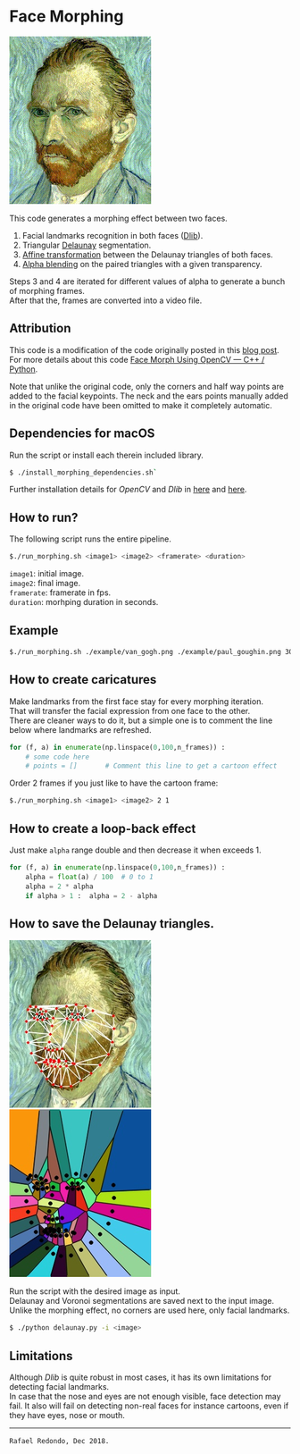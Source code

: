 # Face Morphing

![](van_gogh-paul_goughin.gif)

This code generates a morphing effect between two faces.		
1. Facial landmarks recognition in both faces ([Dlib](http://dlib.net)).	
2. Triangular [Delaunay](https://en.wikipedia.org/wiki/Delaunay_triangulation) segmentation.	
3. [Affine transformation](https://en.wikipedia.org/wiki/Affine_transformation) between the Delaunay triangles of both faces.
4. [Alpha blending](https://en.wikipedia.org/wiki/Alpha_compositing#Alpha_blending) on the paired triangles with a given transparency.	

Steps 3 and 4 are iterated for different values of alpha to generate a bunch of morphing frames.		
After that the, frames are converted into a video file.	

## Attribution

This code is a modification of the code originally posted in this [blog post](https://www.learnopencv.com/face-morph-using-opencv-cpp-python/). For more details about this code [Face Morph Using OpenCV — C++ / Python](https://www.learnopencv.com/face-morph-using-opencv-cpp-python/).

Note that unlike the original code, only the corners and half way points are added to the facial keypoints.	
The neck and the ears points manually added in the original code have been omitted to make it completely automatic.

## Dependencies for macOS

Run the script or install each therein included library.	 	
```bash
$ ./install_morphing_dependencies.sh`
```

Further installation details for *OpenCV* and *Dlib* in [here](https://www.pyimagesearch.com/2018/01/22/install-dlib-easy-complete-guide/) and [here](https://www.learnopencv.com/install-opencv-3-and-dlib-on-windows-python-only/).

## How to run?

The following script runs the entire pipeline.

```bash
$./run_morphing.sh <image1> <image2> <framerate> <duration>
```
`image1`: initial image.	
`image2`: final image.	
`framerate`: framerate in fps.	
`duration`: morhping duration in seconds.

## Example

```bash
$./run_morphing.sh ./example/van_gogh.png ./example/paul_goughin.png 30 2
```

## How to create caricatures

Make landmarks from the first face stay for every morphing iteration.	
That will transfer the facial expression from one face to the other.	
There are cleaner ways to do it, but a simple one is to comment the line below where landmarks are refreshed.

```python
for (f, a) in enumerate(np.linspace(0,100,n_frames)) :
	# some code here
	# points = []	    # Comment this line to get a cartoon effect          
```

Order 2 frames if you just like to have the cartoon frame:	

```bash
$./run_morphing.sh <image1> <image2> 2 1
```

## How to create a loop-back effect

Just make `alpha` range double and then decrease it when exceeds 1.

```python
for (f, a) in enumerate(np.linspace(0,100,n_frames)) :
    alpha = float(a) / 100	# 0 to 1
    alpha = 2 * alpha
    if alpha > 1 :  alpha = 2 - alpha    
```

## How to save the Delaunay triangles.

![](van_gogh_delaunay.jpg)
![](van_gogh_voronoi.jpg)


Run the script with the desired image as input.		
Delaunay and Voronoi segmentations are saved next to the input image.		
Unlike the morphing effect, no corners are used here, only facial landmarks.	

```bash
$ ./python delaunay.py -i <image>
```

## Limitations

Although *Dlib* is quite robust in most cases, it has its own limitations for detecting facial landmarks.	
In case that the nose and eyes are not enough visible, face detection may fail.
It also will fail on detecting non-real faces for instance cartoons, even if they have eyes, nose or mouth.

---
	Rafael Redondo, Dec 2018.